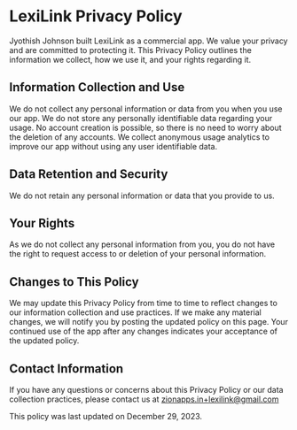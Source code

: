 # LexiLink Privacy Policy

Jyothish Johnson built LexiLink as a commercial app. We value your privacy and are committed to protecting it. This Privacy Policy outlines the information we collect, how we use it, and your rights regarding it.

## Information Collection and Use
We do not collect any personal information or data from you when you use our app. We do not store any personally identifiable data regarding your usage. No account creation is possible, so there is no need to worry about the deletion of any accounts. We collect anonymous usage analytics to improve our app without using any user identifiable data.

## Data Retention and Security
We do not retain any personal information or data that you provide to us.

## Your Rights
As we do not collect any personal information from you, you do not have the right to request access to or deletion of your personal information.

## Changes to This Policy
We may update this Privacy Policy from time to time to reflect changes to our information collection and use practices. If we make any material changes, we will notify you by posting the updated policy on this page. Your continued use of the app after any changes indicates your acceptance of the updated policy.

## Contact Information
If you have any questions or concerns about this Privacy Policy or our data collection practices, please contact us at zionapps.in+lexilink@gmail.com

This policy was last updated on December 29, 2023.
